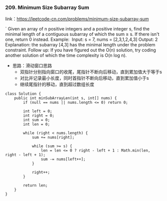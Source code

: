 ### 209. Minimum Size Subarray Sum
link：https://leetcode-cn.com/problems/minimum-size-subarray-sum

` Given an array of n positive integers and a positive integer s, find the minimal length of a contiguous subarray of which the sum ≥ s. If there isn't one, return 0 instead.
	Example: 
	Input: s = 7, nums = [2,3,1,2,4,3]
	Output: 2
	Explanation: the subarray [4,3] has the minimal length under the problem constraint.
	Follow up:
	If you have figured out the O(n) solution, try coding another solution of which the time complexity is O(n log n). 

* 思路：滑动窗口思路
	* 双指针分别指向窗口的收尾，尾指针不断向后移动，直到累加值大于等于s
	* 对比并记录最小长度，同时首指针不断向后移动，直到累加值小于s
	* 继续尾指针的移动，直到超过数组长度

```(Java)
class Solution {
    public int minSubArrayLen(int s, int[] nums) {
        if (null == nums || nums.length <= 0) return 0;

        int left = 0;
        int right = 0;
        int sum = 0;
        int len = 0;

        while (right < nums.length) {
            sum += nums[right];

            while (sum >= s) {
                len = len <= 0 ? right - left + 1 : Math.min(len, right - left + 1);
                sum -= nums[left++];
            }

            right++;
        }

        return len;
    }
}
```